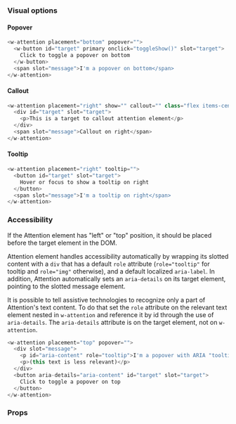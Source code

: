 ### Visual options

#### Popover

```js
<w-attention placement="bottom" popover="">
  <w-button id="target" primary onclick="toggleShow()" slot="target">
    Click to toggle a popover on bottom
  </w-button>
  <span slot="message">I'm a popover on bottom</span>
</w-attention>
```

#### Callout

```js
<w-attention placement="right" show="" callout="" class="flex items-center">
  <div id="target" slot="target">
    <p>This is a target to callout attention element</p>
  </div>
  <span slot="message">Callout on right</span>
</w-attention>
```

#### Tooltip

```js
<w-attention placement="right" tooltip="">
  <button id="target" slot="target">
    Hover or focus to show a tooltip on right
  </button>
  <span slot="message">I'm a tooltip on right</span>
</w-attention>
```

### Accessibility
If the Attention element has "left" or "top" position, it should be placed before the target element in the DOM.

Attention element handles accessibility automatically by wrapping its slotted content with a `div` that has a default `role` attribute (`role="tooltip"` for tooltip and `role="img"` otherwise), and a default localized `aria-label`. In addition, Attention automatically sets an `aria-details` on its target element, pointing to the slotted message element.

It is possible to tell assistive technologies to recognize only a part of Attention's text content. To do that set the `role` attribute on the relevant text element nested in `w-attention` and reference it by id through the use of `aria-details`. The `aria-details` attribute is on the target element, not on `w-attention`.

```js
<w-attention placement="top" popover="">
  <div slot="message">
    <p id="aria-content" role="tooltip">I'm a popover with ARIA "tooltip" role</p>
    <p>(this text is less relevant)</p>
  </div>
  <button aria-details="aria-content" id="target" slot="target">
    Click to toggle a popover on top
  </button>
</w-attention>
```

### Props

<api-table type="elements" component="Attention" />

